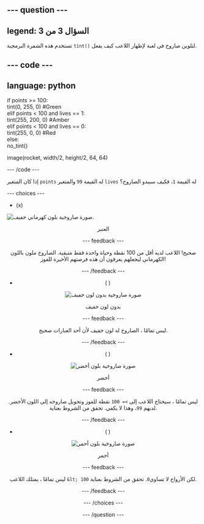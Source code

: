 --- question ---
---
legend: السؤال 3 من 3
---

تستخدم هذه الشفرة البرمجية `tint()` لتلوين صاروخ في لعبة لإظهار اللاعب كيف يفعل.

--- code ---
---
language: python
---

if points >= 100:    
    tint(0, 255, 0) #Green   
elif points < 100 and lives == 1:   
    tint(255, 200, 0) #Amber    
elif points < 100 and lives == 0:     
    tint(255, 0, 0) #Red     
else:      
    no_tint()

image(rocket, width/2, height/2, 64, 64)

--- /code ---

إذا كان المتغير `points` له القيمة `99` والمتغير `lives` له القيمة `1`، فكيف سيبدو الصاروخ؟

--- choices ---

- (x)

![صورة صاروخية بلون كهرماني خفيف.](images/rocket_amber.png) 
<div style="text-align: center;">العنبر

 --- feedback ---

 صحيح! اللاعب لديه أقل من 100 نقطة وحياة واحدة فقط متبقية. الصاروخ ملون باللون الكهرماني ليجعلهم يعرفون أن هذه فرصتهم الأخيرة للفوز!

 --- /feedback ---

- ( )

![صورة صاروخية بدون لون خفيف](images/rocket_original.png) 
<div style="text-align: center;">بدون لون خفيف

 --- feedback ---

 ليس تمامًا ، الصاروخ له لون خفيف لأن أحد العبارات صحيح.

 --- /feedback ---

- ( )

![صورة صاروخية بلون أخضر](images/rocket_green.png) 
<div style="text-align: center;">أخضر

 --- feedback ---

 ليس تمامًا ، سيحتاج اللاعب إلى `>= 100` نقطة للفوز وتحويل صاروخه إلى اللون الأخضر. لديهم `99`، وهذا لا يكفي. تحقق من الشروط بعناية.

 --- /feedback ---

- ( )

![صورة صاروخية بلون أحمر](images/rocket_red.png) 
<div style="text-align: center;">أحمر

 --- feedback ---

 ليس تمامًا ، يمتلك اللاعب `&lt; 100` لكن الأرواح لا تساوي`0`. تحقق من الشروط بعناية.

 --- /feedback ---

--- /choices ---

--- /question ---
